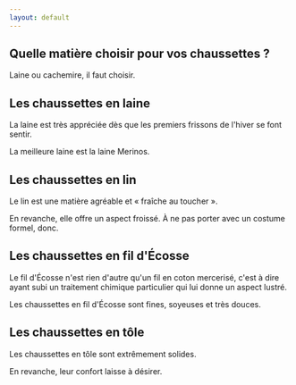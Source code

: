 ```yaml
---
layout: default
---
```


## Quelle matière choisir pour vos chaussettes ?

Laine ou cachemire, il faut choisir.

## Les chaussettes en laine

La laine est très appréciée dès que les premiers frissons de l'hiver se font sentir.

La meilleure laine est la laine Merinos.

## Les chaussettes en lin

Le lin est une matière agréable et « fraîche au toucher ».

En revanche, elle offre un aspect froissé. À ne pas porter avec un costume formel, donc.

## Les chaussettes en fil d'Écosse

Le fil d'Écosse n'est rien d'autre qu'un fil en coton mercerisé, c'est à dire ayant subi un traitement chimique particulier qui lui donne un aspect lustré.

Les chaussettes en fil d'Écosse sont fines, soyeuses et très douces.

## Les chaussettes en tôle

Les chaussettes en tôle sont extrêmement solides.

En revanche, leur confort laisse à désirer.
